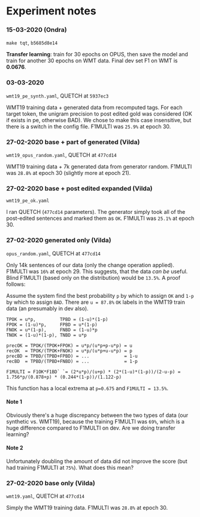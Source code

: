 # Experiment notes

### 15-03-2020 (Ondra)
`make tqt`, `b5685d8e14` 

**Transfer learning**: train for 30 epochs on OPUS, then save the model and train for another 30 epochs on WMT data.
Final dev set F1 on WMT is **0.0676**.

### 03-03-2020 
`wmt19_pe_synth.yaml`, QUETCH at `5937ec3`

WMT19 training data + generated data from recomputed tags. For each target token, the unigram precision to post edited gold was considered (OK if exists in pe, otherwise BAD). We chose to make this case insensitive, but there is a switch in the config file. F1MULTI was `25.9%` at epoch 30. 


### 27-02-2020 base + part of generated (Vilda)
`wmt19_opus_random.yaml`, QUETCH at `477cd14`

WMT19 training data + 7k generated data from generator random. F1MULTI was `28.8%` at epoch 30 (slightly more at epoch 21).

### 27-02-2020 base + post edited expanded (Vilda)
`wmt19_pe_ok.yaml`

I ran QUETCH (`477cd14` parameters). The generator simply took all of the post-edited sentences and marked them as `OK`. F1MULTI was `25.1%` at epoch 30.

### 27-02-2020 generated only (Vilda)
`opus_random.yaml`, QUETCH at `477cd14`

Only 14k sentences of our data (only the change operation applied). F1MULTI was `16%` at epoch 29. This suggests, that the data _can be_ useful. Blind F1MULTI (based only on the distribution) would be `13.5%`. A proof follows:

Assume the system find the best probability `p` by which to assign `OK` and `1-p` by which to assign `BAD`. There are `u = 87.8%` `OK` labels in the WMT19 train data (an presumably in dev also).

```
TPOK = u*p,         TPBD = (1-u)*(1-p)
FPOK = (1-u)*p,     FPBD = u*(1-p)
FNOK = u*(1-p),     FNBD = (1-u)*p
TNOK = (1-u)*(1-p), TNBD = u*p
```

```
precOK = TPOK/(TPOK+FPOK) = u*p/(u*p+p-u*p) = u
recOK  = TPOK/(TPOK+FNOK) = u*p/(u*p+u-u*p) = p
precBD = TPBD/(TPBD+FPBD) = ...             = 1-u
recBD  = TPBD/(TPBD+FNBD) = ...             = 1-p
```

```
F1MULTI = F1OK*F1BD` `= (2*u*p)/(u+p) * (2*(1-u)*(1-p))/(2-u-p) = 1.756*p/(0.878+p) * (0.244*(1-p))/(1.122-p)
``` 

This function has a local extrema at `p=0.675` and `F1MULTI = 13.5%`.

#### Note 1
Obviously there's a huge discrepancy between the two types of data (our synthetic vs. WMT19), because the training F1MULTI was `69%`, which is a huge difference compared to F1MULTI on dev. Are we doing transfer learning?

#### Note 2
Unfortunately doubling the amount of data did not improve the score (but had training F1MULTI at `75%`). What does this mean?

### 27-02-2020 base only (Vilda)
`wmt19.yaml`, QUETCH at `477cd14`

Simply the WMT19 training data. F1MULTI was `28.8%` at epoch 30.
